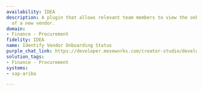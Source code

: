```yaml
---
availability: IDEA
description: A plugin that allows relevant team members to view the onboarding status
  of a new vendor.
domain:
- Finance - Procurement
fidelity: IDEA
name: Identify Vendor Onboarding Status
purple_chat_link: https://developer.moveworks.com/creator-studio/developer-tools/purple-chat/?conversation=%7B%22startTimestamp%22%3A%2211%3A43%2BAM%22%2C%22messages%22%3A%5B%7B%22role%22%3A%22user%22%2C%22parts%22%3A%5B%7B%22richText%22%3A%22%3Cp%3EWhat%27s+the+onboarding+status+of+NewTech+Solutions%3F%3C%2Fp%3E%22%7D%5D%7D%2C%7B%22role%22%3A%22assistant%22%2C%22parts%22%3A%5B%7B%22reasoningSteps%22%3A%5B%7B%22status%22%3A%22success%22%2C%22richText%22%3A%22Queries+SAP+Ariba+for+NewTech+Solutions%27+onboarding+status.%22%7D%5D%7D%2C%7B%22richText%22%3A%22The+current+onboarding+status+of+NewTech+Solutions+is+listed+below%3A%22%7D%2C%7B%22richText%22%3A%22%3Cb%3ENewTech+Solutions+-+Onboarding+Status%3C%2Fb%3E%3Cbr%3E%3Cp%3E%3Cb%3EStage%3A%3C%2Fb%3E+Pending+Approval%3Cbr%3E%3Cb%3EExpected+Completion%3A%3C%2Fb%3E+July+15%2C+2025%3Cbr%3E%3Cb%3EComments%3A%3C%2Fb%3E+Awaiting+final+document+signatures.%3C%2Fp%3E%22%7D%2C%7B%22buttons%22%3A%5B%7B%22style%22%3A%22filled%22%2C%22buttonText%22%3A%22View+Details+in+SAP+Ariba%22%7D%2C%7B%22style%22%3A%22outlined%22%2C%22buttonText%22%3A%22Update+Status%22%7D%2C%7B%22style%22%3A%22outlined%22%2C%22buttonText%22%3A%22Cancel%22%7D%5D%7D%5D%7D%5D%7D
solution_tags:
- Finance - Procurement
systems:
- sap-ariba

---
```

